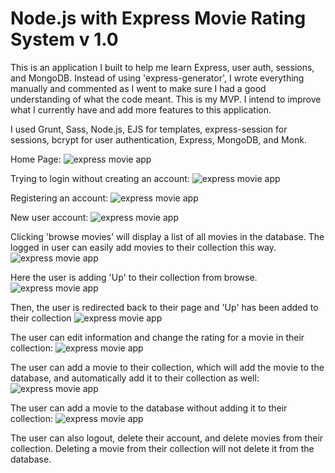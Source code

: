 # Node.js with Express Movie Rating System v 1.0

This is an application I built to help me learn Express, user auth, sessions, and MongoDB. Instead of using 'express-generator', I wrote everything manually and commented as I went to make sure I had a good understanding of what the code meant. This is my MVP. I intend to improve what I currently have and add more features to this application. 

I used Grunt, Sass, Node.js, EJS for templates, express-session for sessions, bcrypt for user authentication, Express, MongoDB, and Monk.

Home Page:
![express movie app](https://github.com/pswhisenhunt/express-movie-rating-sytem/blob/master/app-imgs/home.png)

Trying to login without creating an account:
![express movie app](https://github.com/pswhisenhunt/express-movie-rating-sytem/blob/master/app-imgs/incorrect_login.png)

Registering an account:
![express movie app](https://github.com/pswhisenhunt/express-movie-rating-sytem/blob/master/app-imgs/register.png)

New user account:
![express movie app](https://github.com/pswhisenhunt/express-movie-rating-sytem/blob/master/app-imgs/new_user_acct.png)

Clicking 'browse movies' will display a list of all movies in the database. The logged in user can easily add movies to their collection this way.
![express movie app](https://github.com/pswhisenhunt/express-movie-rating-sytem/blob/master/app-imgs/browse_movies.png)

Here the user is adding 'Up' to their collection from browse.
![express movie app](https://github.com/pswhisenhunt/express-movie-rating-sytem/blob/master/app-imgs/add_movie_from_browse.png)

Then, the user is redirected back to their page and 'Up' has been added to their collection
![express movie app](https://github.com/pswhisenhunt/express-movie-rating-sytem/blob/master/app-imgs/redirects_to_user_acct.png)

The user can edit information and change the rating for a movie in their collection:
![express movie app](https://github.com/pswhisenhunt/express-movie-rating-sytem/blob/master/app-imgs/edit.png)

The user can add a movie to their collection, which will add the movie to the database, and automatically add it to their collection as well:
![express movie app](https://github.com/pswhisenhunt/express-movie-rating-sytem/blob/master/app-imgs/add_you_collection.png)

The user can add a movie to the database without adding it to their collection:
![express movie app](https://github.com/pswhisenhunt/express-movie-rating-sytem/blob/master/app-imgs/add_to_db.png)

The user can also logout, delete their account, and delete movies from their collection. Deleting a movie from their collection will not delete it from the database.


